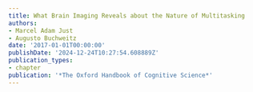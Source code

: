 ```yaml
---
title: What Brain Imaging Reveals about the Nature of Multitasking
authors:
- Marcel Adam Just
- Augusto Buchweitz
date: '2017-01-01T00:00:00'
publishDate: '2024-12-24T10:27:54.608889Z'
publication_types:
- chapter
publication: '*The Oxford Handbook of Cognitive Science*'
---
```

